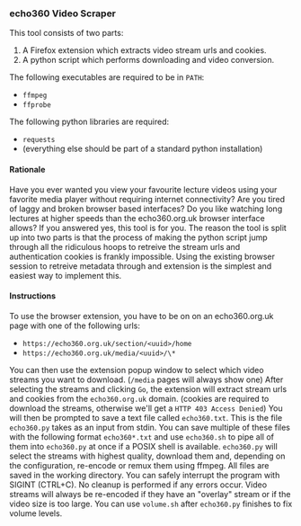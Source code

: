 ### echo360 Video Scraper
This tool consists of two parts:

1. A Firefox extension which extracts video stream urls and cookies.
2. A python script which performs downloading and video conversion.

The following executables are required to be in `PATH`:

- `ffmpeg`
- `ffprobe`

The following python libraries are required:

- `requests`
- (everything else should be part of a standard python installation)

#### Rationale
Have you ever wanted you view your favourite lecture videos using your
favorite media player without requiring internet connectivity? Are you
tired of laggy and broken browser based interfaces? Do you like watching
long lectures at higher speeds than the echo360.org.uk browser interface
allows? If you answered yes, this tool is for you. The reason the tool is
split up into two parts is that the process of making the python script
jump through all the ridiculous hoops to retreive the stream urls and
authentication cookies is frankly impossible. Using the existing browser
session to retreive metadata through and extension is the simplest and
easiest way to implement this.

#### Instructions
To use the browser extension, you have to be on on an echo360.org.uk
page with one of the following urls:

- `https://echo360.org.uk/section/<uuid>/home`
- `https://echo360.org.uk/media/<uuid>/\*`

You can then use the extension popup window to select which video
streams you want to download. (`/media` pages will always show one)
After selecting the streams and clicking `Go`, the extension will
extract stream urls and cookies from the `echo360.org.uk` domain.
(cookies are required to download the streams, otherwise we'll get
a `HTTP 403 Access Denied`) You will then be prompted to save a text
file called `echo360.txt`. This is the file `echo360.py` takes as
an input from stdin. You can save multiple of these files with the
following format `echo360*.txt` and use `echo360.sh` to pipe all of
them into `echo360.py` at once if a POSIX shell is available.
`echo360.py` will select the streams with highest quality, download
them and, depending on the configuration, re-encode or remux them
using ffmpeg. All files are saved in the working directory. You can
safely interrupt the program with SIGINT (CTRL+C). No cleanup is
performed if any errors occur. Video streams will always be re-encoded
if they have an "overlay" stream or if the video size is too large.
You can use `volume.sh` after `echo360.py` finishes to fix volume levels.
